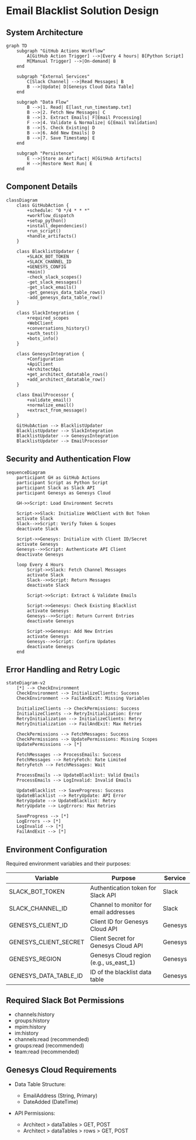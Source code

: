 # Email Blacklist Solution Design

## System Architecture

```mermaid
graph TD
    subgraph "GitHub Actions Workflow"
        A[GitHub Action Trigger] -->|Every 4 hours| B[Python Script]
        M[Manual Trigger] -->|On-demand| B
    end

    subgraph "External Services"
        C[Slack Channel] -->|Read Messages| B
        B -->|Update| D[Genesys Cloud Data Table]
    end

    subgraph "Data Flow"
        B -->|1. Read| E[last_run_timestamp.txt]
        B -->|2. Fetch New Messages| C
        B -->|3. Extract Emails| F[Email Processing]
        F -->|4. Validate & Normalize| G[Email Validation]
        B -->|5. Check Existing| D
        B -->|6. Add New Emails| D
        B -->|7. Save Timestamp| E
    end

    subgraph "Persistence"
        E -->|Store as Artifact| H[GitHub Artifacts]
        H -->|Restore Next Run| E
    end
```

## Component Details

```mermaid
classDiagram
    class GitHubAction {
        +schedule: "0 */4 * * *"
        +workflow_dispatch
        +setup_python()
        +install_dependencies()
        +run_script()
        +handle_artifacts()
    }

    class BlacklistUpdater {
        +SLACK_BOT_TOKEN
        +SLACK_CHANNEL_ID
        +GENESYS_CONFIG
        +main()
        -check_slack_scopes()
        -get_slack_messages()
        -get_slack_emails()
        -get_genesys_data_table_rows()
        -add_genesys_data_table_row()
    }

    class SlackIntegration {
        +required_scopes
        +WebClient
        +conversations_history()
        +auth_test()
        +bots_info()
    }

    class GenesysIntegration {
        +Configuration
        +ApiClient
        +ArchitectApi
        +get_architect_datatable_rows()
        +add_architect_datatable_row()
    }

    class EmailProcessor {
        +validate_email()
        +normalize_email()
        +extract_from_message()
    }

    GitHubAction --> BlacklistUpdater
    BlacklistUpdater --> SlackIntegration
    BlacklistUpdater --> GenesysIntegration
    BlacklistUpdater --> EmailProcessor
```

## Security and Authentication Flow

```mermaid
sequenceDiagram
    participant GH as GitHub Actions
    participant Script as Python Script
    participant Slack as Slack API
    participant Genesys as Genesys Cloud

    GH->>Script: Load Environment Secrets
    
    Script->>Slack: Initialize WebClient with Bot Token
    activate Slack
    Slack-->>Script: Verify Token & Scopes
    deactivate Slack
    
    Script->>Genesys: Initialize with Client ID/Secret
    activate Genesys
    Genesys-->>Script: Authenticate API Client
    deactivate Genesys
    
    loop Every 4 Hours
        Script->>Slack: Fetch Channel Messages
        activate Slack
        Slack-->>Script: Return Messages
        deactivate Slack
        
        Script->>Script: Extract & Validate Emails
        
        Script->>Genesys: Check Existing Blacklist
        activate Genesys
        Genesys-->>Script: Return Current Entries
        deactivate Genesys
        
        Script->>Genesys: Add New Entries
        activate Genesys
        Genesys-->>Script: Confirm Updates
        deactivate Genesys
    end
```

## Error Handling and Retry Logic

```mermaid
stateDiagram-v2
    [*] --> CheckEnvironment
    CheckEnvironment --> InitializeClients: Success
    CheckEnvironment --> FailAndExit: Missing Variables
    
    InitializeClients --> CheckPermissions: Success
    InitializeClients --> RetryInitialization: Error
    RetryInitialization --> InitializeClients: Retry
    RetryInitialization --> FailAndExit: Max Retries
    
    CheckPermissions --> FetchMessages: Success
    CheckPermissions --> UpdatePermissions: Missing Scopes
    UpdatePermissions --> [*]
    
    FetchMessages --> ProcessEmails: Success
    FetchMessages --> RetryFetch: Rate Limited
    RetryFetch --> FetchMessages: Wait
    
    ProcessEmails --> UpdateBlacklist: Valid Emails
    ProcessEmails --> LogInvalid: Invalid Emails
    
    UpdateBlacklist --> SaveProgress: Success
    UpdateBlacklist --> RetryUpdate: API Error
    RetryUpdate --> UpdateBlacklist: Retry
    RetryUpdate --> LogErrors: Max Retries
    
    SaveProgress --> [*]
    LogErrors --> [*]
    LogInvalid --> [*]
    FailAndExit --> [*]
```

## Environment Configuration

Required environment variables and their purposes:

| Variable | Purpose | Service |
|----------|---------|----------|
| SLACK_BOT_TOKEN | Authentication token for Slack API | Slack |
| SLACK_CHANNEL_ID | Channel to monitor for email addresses | Slack |
| GENESYS_CLIENT_ID | Client ID for Genesys Cloud API | Genesys |
| GENESYS_CLIENT_SECRET | Client Secret for Genesys Cloud API | Genesys |
| GENESYS_REGION | Genesys Cloud region (e.g., us_east_1) | Genesys |
| GENESYS_DATA_TABLE_ID | ID of the blacklist data table | Genesys |

## Required Slack Bot Permissions

- channels:history
- groups:history
- mpim:history
- im:history
- channels:read (recommended)
- groups:read (recommended)
- team:read (recommended)

## Genesys Cloud Requirements

- Data Table Structure:
  - EmailAddress (String, Primary)
  - DateAdded (DateTime)
  
- API Permissions:
  - Architect > dataTables > GET, POST
  - Architect > dataTables > rows > GET, POST
